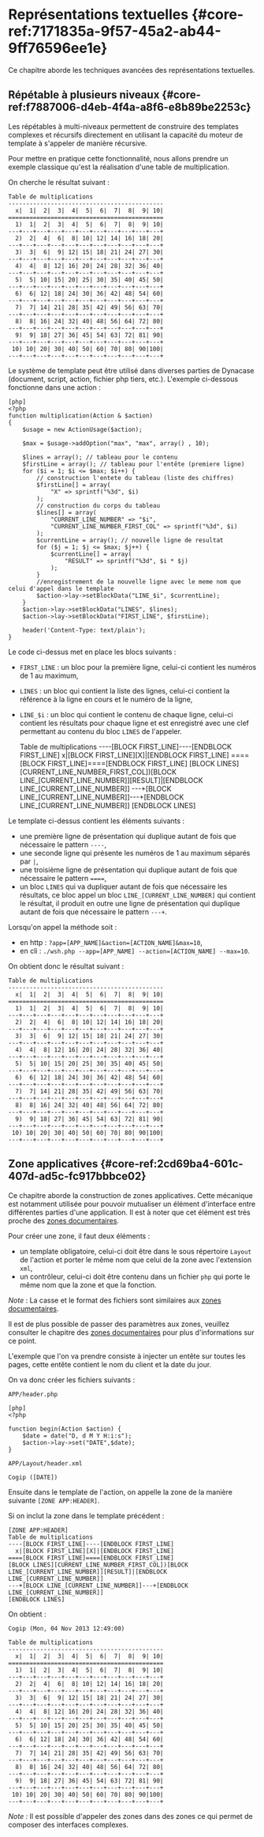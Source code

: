 # Représentations textuelles  {#core-ref:7171835a-9f57-45a2-ab44-9ff76596ee1e}

Ce chapitre aborde les techniques avancées des représentations textuelles.

## Répétable à plusieurs niveaux {#core-ref:f7887006-d4eb-4f4a-a8f6-e8b89be2253c}

Les répétables à multi-niveaux permettent de construire des templates complexes
et récursifs directement en utilisant la capacité du moteur de template à
s'appeler de manière récursive.

Pour mettre en pratique cette fonctionnalité, nous allons prendre un exemple
classique qu'est la réalisation d'une table de multiplication.

On cherche le résultat suivant :

    Table de multiplications
    --------------------------------------------
      x|  1|  2|  3|  4|  5|  6|  7|  8|  9| 10|
    ============================================
      1)  1|  2|  3|  4|  5|  6|  7|  8|  9| 10|
    ---+---+---+---+---+---+---+---+---+---+---+
      2)  2|  4|  6|  8| 10| 12| 14| 16| 18| 20|
    ---+---+---+---+---+---+---+---+---+---+---+
      3)  3|  6|  9| 12| 15| 18| 21| 24| 27| 30|
    ---+---+---+---+---+---+---+---+---+---+---+
      4)  4|  8| 12| 16| 20| 24| 28| 32| 36| 40|
    ---+---+---+---+---+---+---+---+---+---+---+
      5)  5| 10| 15| 20| 25| 30| 35| 40| 45| 50|
    ---+---+---+---+---+---+---+---+---+---+---+
      6)  6| 12| 18| 24| 30| 36| 42| 48| 54| 60|
    ---+---+---+---+---+---+---+---+---+---+---+
      7)  7| 14| 21| 28| 35| 42| 49| 56| 63| 70|
    ---+---+---+---+---+---+---+---+---+---+---+
      8)  8| 16| 24| 32| 40| 48| 56| 64| 72| 80|
    ---+---+---+---+---+---+---+---+---+---+---+
      9)  9| 18| 27| 36| 45| 54| 63| 72| 81| 90|
    ---+---+---+---+---+---+---+---+---+---+---+
     10) 10| 20| 30| 40| 50| 60| 70| 80| 90|100|
    ---+---+---+---+---+---+---+---+---+---+---+


Le système de template peut être utilisé dans diverses parties de Dynacase
(document, script, action, fichier php tiers, etc.). 
L'exemple ci-dessous fonctionne dans une action :

    [php]
    <?php
    function multiplication(Action & $action)
    {
        $usage = new ActionUsage($action);
        
        $max = $usage->addOption("max", "max", array() , 10);
        
        $lines = array(); // tableau pour le contenu
        $firstLine = array(); // tableau pour l'entête (premiere ligne)
        for ($i = 1; $i <= $max; $i++) {
            // construction l'entete du tableau (liste des chiffres)
            $firstLine[] = array(
                "X" => sprintf("%3d", $i)
            );
            // construction du corps du tableau
            $lines[] = array(
                "CURRENT_LINE_NUMBER" => "$i",
                "CURRENT_LINE_NUMBER_FIRST_COL" => sprintf("%3d", $i)
            );
            $currentLine = array(); // nouvelle ligne de resultat
            for ($j = 1; $j <= $max; $j++) {
                $currentLine[] = array(
                    "RESULT" => sprintf("%3d", $i * $j)
                );
            }
            //enregistrement de la nouvelle ligne avec le meme nom que celui d'appel dans le template
            $action->lay->setBlockData("LINE_$i", $currentLine);
        }
        $action->lay->setBlockData("LINES", $lines);
        $action->lay->setBlockData("FIRST_LINE", $firstLine);
        
        header('Content-Type: text/plain');
    }

Le code ci-dessus met en place les blocs suivants :

* `FIRST_LINE` : un bloc pour la première ligne, celui-ci contient les numéros 
de 1 au maximum,
* `LINES` : un bloc qui contient la liste des lignes, celui-ci contient la 
référence à la ligne en cours et le numéro de la ligne,
* `LINE_$i` : un bloc qui contient le contenu de chaque ligne, celui-ci contient
les résultats pour chaque ligne et est enregistré avec une clef permettant au 
contenu du bloc `LINES` de l'appeler.

    Table de multiplications
    ----[BLOCK FIRST_LINE]----[ENDBLOCK FIRST_LINE]
      x|[BLOCK FIRST_LINE][X]|[ENDBLOCK FIRST_LINE]
    ====[BLOCK FIRST_LINE]====[ENDBLOCK FIRST_LINE]
    [BLOCK LINES][CURRENT_LINE_NUMBER_FIRST_COL])[BLOCK LINE_[CURRENT_LINE_NUMBER]][RESULT]|[ENDBLOCK LINE_[CURRENT_LINE_NUMBER]]
    ---+[BLOCK LINE_[CURRENT_LINE_NUMBER]]---+[ENDBLOCK LINE_[CURRENT_LINE_NUMBER]]
    [ENDBLOCK LINES]

Le template ci-dessus contient les éléments suivants :

* une première ligne de présentation qui duplique autant de fois que nécessaire
le pattern `----`,
* une seconde ligne qui présente les numéros de 1 au maximum séparés par `|`,
* une troisième ligne de présentation qui duplique autant de fois que nécessaire
le pattern `====`,
* un bloc `LINES` qui va dupliquer autant de fois que nécessaire les résultats,
ce bloc appel un bloc `LINE_[CURRENT_LINE_NUMBER]` qui contient le résultat, il 
produit en outre une ligne de présentation qui duplique autant de fois que 
nécessaire le pattern `---+`.

Lorsqu'on appel la méthode soit :

* en http : `?app=[APP_NAME]&action=[ACTION_NAME]&max=10`,
* en cli :  `./wsh.php --app=[APP_NAME] --action=[ACTION_NAME] --max=10`.

On obtient donc le résultat suivant :

    Table de multiplications
    --------------------------------------------
      x|  1|  2|  3|  4|  5|  6|  7|  8|  9| 10|
    ============================================
      1)  1|  2|  3|  4|  5|  6|  7|  8|  9| 10|
    ---+---+---+---+---+---+---+---+---+---+---+
      2)  2|  4|  6|  8| 10| 12| 14| 16| 18| 20|
    ---+---+---+---+---+---+---+---+---+---+---+
      3)  3|  6|  9| 12| 15| 18| 21| 24| 27| 30|
    ---+---+---+---+---+---+---+---+---+---+---+
      4)  4|  8| 12| 16| 20| 24| 28| 32| 36| 40|
    ---+---+---+---+---+---+---+---+---+---+---+
      5)  5| 10| 15| 20| 25| 30| 35| 40| 45| 50|
    ---+---+---+---+---+---+---+---+---+---+---+
      6)  6| 12| 18| 24| 30| 36| 42| 48| 54| 60|
    ---+---+---+---+---+---+---+---+---+---+---+
      7)  7| 14| 21| 28| 35| 42| 49| 56| 63| 70|
    ---+---+---+---+---+---+---+---+---+---+---+
      8)  8| 16| 24| 32| 40| 48| 56| 64| 72| 80|
    ---+---+---+---+---+---+---+---+---+---+---+
      9)  9| 18| 27| 36| 45| 54| 63| 72| 81| 90|
    ---+---+---+---+---+---+---+---+---+---+---+
     10) 10| 20| 30| 40| 50| 60| 70| 80| 90|100|
    ---+---+---+---+---+---+---+---+---+---+---+

## Zone applicatives {#core-ref:2cd69ba4-601c-407d-ad5c-fc917bbbce02}

Ce chapitre aborde la construction de zones applicatives. Cette
mécanique est notamment utilisée pour pouvoir mutualiser un élément d'interface
entre différentes parties d'une application. Il est à noter que cet élément est
très proche des [zones documentaires][zone_documentaire].

Pour créer une zone, il faut deux éléments :

* un template obligatoire, celui-ci doit être dans le sous répertoire `Layout` 
de l'action et porter le même nom que celui de la zone avec l'extension `xml`,
* un contrôleur, celui-ci doit être contenu dans un fichier `php` qui porte le 
même nom que la zone et que la fonction.

*Note* : La casse et le format des fichiers sont similaires aux 
[zones documentaires][zone_documentaire].

Il est de plus possible de passer des paramètres aux zones, veuillez consulter le
chapitre des [zones documentaires][zone_documentaire] pour plus d'informations
sur ce point.

L'exemple que l'on va prendre consiste à injecter un entête sur toutes les pages,
cette entête contient le nom du client et la date du jour.

On va donc créer les fichiers suivants :

`APP/header.php`

    [php]
    <?php
    
    function begin(Action $action) {
        $date = date("D, d M Y H:i:s");
        $action->lay->set("DATE",$date);
    }

`APP/Layout/header.xml`

    Cogip ([DATE])

Ensuite dans le template de l'action, on appelle la zone de la manière suivante
`[ZONE APP:HEADER]`.

Si on inclut la zone dans le template précédent :

    
    [ZONE APP:HEADER]
    Table de multiplications
    ----[BLOCK FIRST_LINE]----[ENDBLOCK FIRST_LINE]
      x|[BLOCK FIRST_LINE][X]|[ENDBLOCK FIRST_LINE]
    ====[BLOCK FIRST_LINE]====[ENDBLOCK FIRST_LINE]
    [BLOCK LINES][CURRENT_LINE_NUMBER_FIRST_COL])[BLOCK LINE_[CURRENT_LINE_NUMBER]][RESULT]|[ENDBLOCK LINE_[CURRENT_LINE_NUMBER]]
    ---+[BLOCK LINE_[CURRENT_LINE_NUMBER]]---+[ENDBLOCK LINE_[CURRENT_LINE_NUMBER]]
    [ENDBLOCK LINES]

On obtient :

    Cogip (Mon, 04 Nov 2013 12:49:00)
    
    Table de multiplications
    --------------------------------------------
      x|  1|  2|  3|  4|  5|  6|  7|  8|  9| 10|
    ============================================
      1)  1|  2|  3|  4|  5|  6|  7|  8|  9| 10|
    ---+---+---+---+---+---+---+---+---+---+---+
      2)  2|  4|  6|  8| 10| 12| 14| 16| 18| 20|
    ---+---+---+---+---+---+---+---+---+---+---+
      3)  3|  6|  9| 12| 15| 18| 21| 24| 27| 30|
    ---+---+---+---+---+---+---+---+---+---+---+
      4)  4|  8| 12| 16| 20| 24| 28| 32| 36| 40|
    ---+---+---+---+---+---+---+---+---+---+---+
      5)  5| 10| 15| 20| 25| 30| 35| 40| 45| 50|
    ---+---+---+---+---+---+---+---+---+---+---+
      6)  6| 12| 18| 24| 30| 36| 42| 48| 54| 60|
    ---+---+---+---+---+---+---+---+---+---+---+
      7)  7| 14| 21| 28| 35| 42| 49| 56| 63| 70|
    ---+---+---+---+---+---+---+---+---+---+---+
      8)  8| 16| 24| 32| 40| 48| 56| 64| 72| 80|
    ---+---+---+---+---+---+---+---+---+---+---+
      9)  9| 18| 27| 36| 45| 54| 63| 72| 81| 90|
    ---+---+---+---+---+---+---+---+---+---+---+
     10) 10| 20| 30| 40| 50| 60| 70| 80| 90|100|
    ---+---+---+---+---+---+---+---+---+---+---+

*Note :* Il est possible d'appeler des zones dans des zones ce qui permet de 
composer des interfaces complexes.

<!-- link -->
[zone_documentaire]:     #core-ref:49b96dc9-64e9-4f5a-a167-396282625c1e